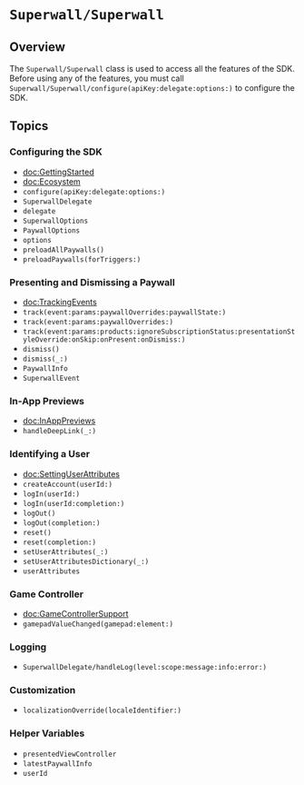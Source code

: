 # ``Superwall/Superwall``

## Overview

The ``Superwall/Superwall`` class is used to access all the features of the SDK. Before using any of the features, you must call ``Superwall/Superwall/configure(apiKey:delegate:options:)`` to configure the SDK.

## Topics

### Configuring the SDK

- <doc:GettingStarted>
- <doc:Ecosystem>
- ``configure(apiKey:delegate:options:)``
- ``SuperwallDelegate``
- ``delegate``
- ``SuperwallOptions``
- ``PaywallOptions``
- ``options``
- ``preloadAllPaywalls()``
- ``preloadPaywalls(forTriggers:)``

### Presenting and Dismissing a Paywall

- <doc:TrackingEvents>
- ``track(event:params:paywallOverrides:paywallState:)``
- ``track(event:params:paywallOverrides:)``
- ``track(event:params:products:ignoreSubscriptionStatus:presentationStyleOverride:onSkip:onPresent:onDismiss:)``
- ``dismiss()``
- ``dismiss(_:)``
- ``PaywallInfo``
- ``SuperwallEvent``

### In-App Previews

- <doc:InAppPreviews>
- ``handleDeepLink(_:)``

### Identifying a User

- <doc:SettingUserAttributes>
- ``createAccount(userId:)``
- ``logIn(userId:)``
- ``logIn(userId:completion:)``
- ``logOut()``
- ``logOut(completion:)``
- ``reset()``
- ``reset(completion:)``
- ``setUserAttributes(_:)``
- ``setUserAttributesDictionary(_:)``
- ``userAttributes``

### Game Controller

- <doc:GameControllerSupport>
- ``gamepadValueChanged(gamepad:element:)``

### Logging

- ``SuperwallDelegate/handleLog(level:scope:message:info:error:)``

### Customization

- ``localizationOverride(localeIdentifier:)``

### Helper Variables
- ``presentedViewController``
- ``latestPaywallInfo``
- ``userId``
